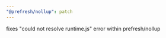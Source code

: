 ```yaml
---
"@prefresh/nollup": patch
---
```


fixes "could not resolve runtime.js" error within prefresh/nollup

